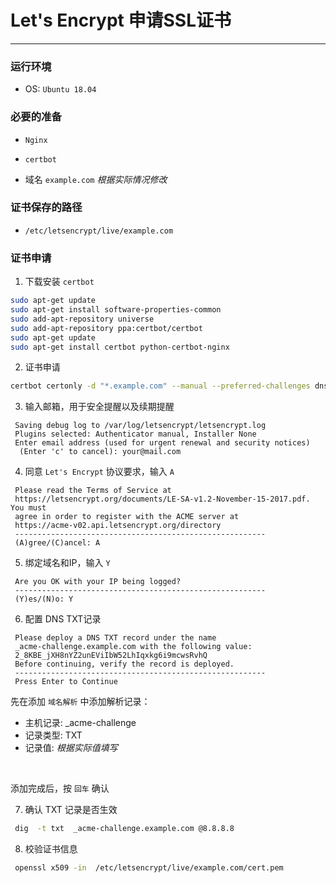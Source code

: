 # Let's Encrypt 申请SSL证书


---


### 运行环境
- OS: `Ubuntu 18.04`


### 必要的准备
- `Nginx`

- `certbot`

- 域名 `example.com` _根据实际情况修改_


### 证书保存的路径
- `/etc/letsencrypt/live/example.com`


### 证书申请

1. 下载安装 `certbot`
```bash
sudo apt-get update
sudo apt-get install software-properties-common
sudo add-apt-repository universe
sudo add-apt-repository ppa:certbot/certbot
sudo apt-get update
sudo apt-get install certbot python-certbot-nginx
```

2. <p id="apply">证书申请</p>
```bash
certbot certonly -d "*.example.com" --manual --preferred-challenges dns --server https://acme-v02.api.letsencrypt.org/directory
```

3. 输入邮箱，用于安全提醒以及续期提醒
```
 Saving debug log to /var/log/letsencrypt/letsencrypt.log
 Plugins selected: Authenticator manual, Installer None
 Enter email address (used for urgent renewal and security notices)
  (Enter 'c' to cancel): your@mail.com
```

4. 同意 `Let's Encrypt` 协议要求，输入 `A`
```
 Please read the Terms of Service at
 https://letsencrypt.org/documents/LE-SA-v1.2-November-15-2017.pdf. You must
 agree in order to register with the ACME server at
 https://acme-v02.api.letsencrypt.org/directory
 --------------------------------------------------------
 (A)gree/(C)ancel: A
```

5. 绑定域名和IP，输入 `Y`
```
 Are you OK with your IP being logged?
 --------------------------------------------------------
 (Y)es/(N)o: Y
```

6. 配置 DNS TXT记录
```
 Please deploy a DNS TXT record under the name
 _acme-challenge.example.com with the following value:
 2_8KBE_jXH8nYZ2unEViIbW52LhIqxkg6i9mcwsRvhQ
 Before continuing, verify the record is deployed.
 --------------------------------------------------------
 Press Enter to Continue
```

 先在添加 `域名解析` 中添加解析记录：
 - 主机记录: \_acme-challenge
 - 记录类型: TXT
 - 记录值: *根据实际值填写*

 <br>

 添加完成后，按 `回车` 确认

7. 确认 TXT 记录是否生效
```bash
 dig  -t txt  _acme-challenge.example.com @8.8.8.8
```

8. 校验证书信息
```bash
 openssl x509 -in  /etc/letsencrypt/live/example.com/cert.pem
```

